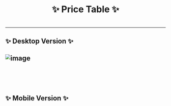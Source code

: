 <h1 align=center>✨ Price Table ✨<h1>
  <hr>
  
<h2>✨ Desktop Version ✨<h2>

![image](https://user-images.githubusercontent.com/89279264/181290887-c9d8b0fd-dfa6-4cc6-a397-2378394141d0.png)

  
  <br><br>
  <h2>✨ Mobile Version ✨<h2>
    
